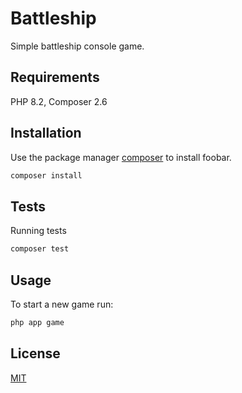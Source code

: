 # Battleship

Simple battleship console game.

## Requirements

PHP 8.2, Composer 2.6

## Installation

Use the package manager [composer](https://getcomposer.org/) to install foobar.

```bash
composer install
```

## Tests
Running tests
```bash
composer test
```

## Usage

To start a new game run:
```bash
php app game
```

## License

[MIT](https://choosealicense.com/licenses/mit/)